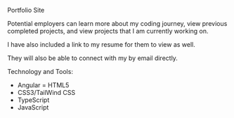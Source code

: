 Portfolio Site

Potential employers can learn more about my coding journey, view previous completed projects, and view projects that I am currently working on. 

I have also included a link to my resume for them to view as well. 

They will also be able to connect with my by email directly. 


Technology and Tools: 
- Angular 
= HTML5 
- CSS3/TailWind CSS
- TypeScript
- JavaScript
